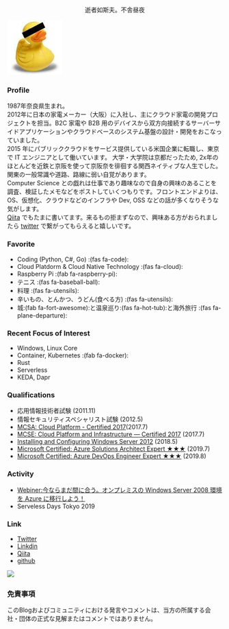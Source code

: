 # 

<div style="text-align: center;">
逝者如斯夫。不舎昼夜
</div>

![Yoneda Yusuke](/images/avatar.png)

### Profile
1987年奈良県生まれ。<br>
2012年に日本の家電メーカー（大阪）に入社し、主にクラウド家電の開発プロジェクトを担当。B2C 家電や B2B 用のデバイスから双方向接続するサーバーサイドアプリケーションやクラウドベースのシステム基盤の設計・開発をおこなっていました。<br>
2015 年にパブリッククラウドをサービス提供している米国企業に転職し、東京で IT エンジニアとして働いています。
大学・大学院は京都だったため, 2x年のほとんどを近鉄と京阪を使って京阪奈を徘徊する関西ネイティブな人生でした。関東の一般常識や道路、路線に弱い自覚があります。<br>
Computer Science との戯れは仕事であり趣味なので自身の興味のあることを調査、検証したメモなどをポストしていくつもりです。フロントエンドよりは、OS、仮想化、クラウドなどのインフラや Dev, OSS などの話が多くなりそうな気がします。<br>
[Qiita](https://qiita.com/y10exxx) でもたまに書いてます。来るもの拒まずなので、興味ある方がおられましたら [twitter](https://twitter.com/y10exxx) で繋がってもらえると嬉しいです。

### Favorite
* Coding (Python, C#, Go) :(fas fa-code):
* Cloud Platdorm & Cloud Native Technology :(fas fa-cloud):
* Raspberry Pi :(fab fa-raspberry-pi):
* テニス :(fas fa-baseball-ball):
* 料理 :(fas fa-utensils):
* 辛いもの、とんかつ、うどん(食べる方) :(fas fa-utensils):
* 城:(fab fa-fort-awesome):と温泉巡り:(fas fa-hot-tub):と海外旅行 :(fas fa-plane-departure):

### Recent Focus of Interest
* Windows, Linux Core
* Container, Kubernetes  :(fab fa-docker):
* Rust
* Serverless
* KEDA, Dapr

### Qualifications
* 応用情報技術者試験 (2011.11)
* 情報セキュリティスペシャリスト試験 (2012.5)
* [MCSA: Cloud Platform - Certified 2017](https://www.youracclaim.com/badges/839d7e4a-9201-4f35-a51b-6184874d51fc)(2017.7)
* [MCSE: Cloud Platform and Infrastructure — Certified 2017](https://www.youracclaim.com/badges/5c6eb6fb-5576-4c23-84b6-d2cf82b0cf43) (2017.7)
* [Installing and Configuring Windows Server 2012](https://www.youracclaim.com/badges/876adc3b-aa9e-4bcd-a700-2e1ff36da0e7) (2018.5)
* [Microsoft Certified: Azure Solutions Architect Expert ★★★](https://www.youracclaim.com/badges/f1092e62-e2e6-41a6-b055-fe09a33661f4/linked_in_profile) (2019.7)
* [Microsoft Certified: Azure DevOps Engineer Expert ★★★](https://www.youracclaim.com/badges/883eba3b-6e83-4f2f-a4ee-8f1b37e20ffd/linked_in_profile) (2019.8)

### Activity
* [Webiner:今ならまだ間に合う。オンプレミスの Windows Server 2008 環境を Azure に移行しよう！](https://info.microsoft.com/JA-AzureMig-WBNR-FY19-04Apr-11-Infrastructuredataestate-MCW0012323_02OnDemandRegistration-ForminBody.html)
* Serveless Days Tokyo 2019

### Link
* [Twitter](https://twitter.com/y10exxx)
* [Linkdin](https://www.linkedin.com/in/yusuke-yoneda-788118105)
* [Qiita](https://qiita.com/y10exxx)
* [github](https://github.com/y10e)
<img src="https://grass-graph.moshimo.works/images/y10e.png">

### 免責事項
このBlogおよびコミュニティにおける発言やコメントは、当方の所属する会社・団体の正式な見解またはコメントではありません。